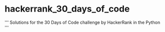 # hackerrank_30_days_of_code
'''
 Solutions for the 30 Days of Code challenge by HackerRank in the Python
'''
